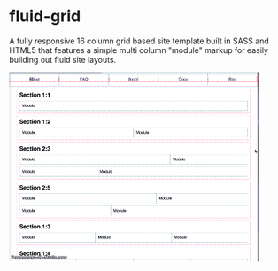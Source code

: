 # fluid-grid
A fully responsive 16 column grid based site template built in SASS and HTML5 that features a simple multi column 
"module" markup for easily building out fluid site layouts.

![Alt text](https://github.com/Xaxis/fluid-grid/blob/master/fluid-grid-demo.gif "Simple fluid-grid demo.")
